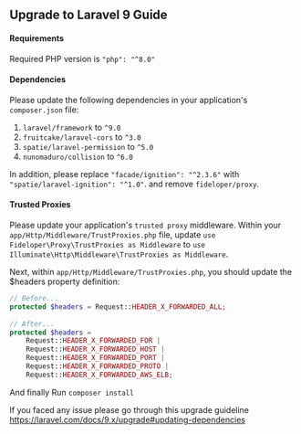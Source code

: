 ## Upgrade to Laravel 9 Guide
#### Requirements
Required PHP version is `"php": "^8.0"`

#### Dependencies
Please update the following dependencies in your application's `composer.json` file:
1. `laravel/framework` to `^9.0`
2. `fruitcake/laravel-cors` to `^3.0`
3. `spatie/laravel-permission` to `^5.0`
4. `nunomaduro/collision` to `^6.0`

In addition,  please replace `"facade/ignition": "^2.3.6"` with `"spatie/laravel-ignition": "^1.0"`. and remove `fideloper/proxy`.

#### Trusted Proxies
Please update your application's `trusted proxy` middleware.
Within your `app/Http/Middleware/TrustProxies.php` file, update `use Fideloper\Proxy\TrustProxies as Middleware` to `use Illuminate\Http\Middleware\TrustProxies as Middleware`.

Next, within `app/Http/Middleware/TrustProxies.php`, you should update the $headers property definition:

```php
// Before...
protected $headers = Request::HEADER_X_FORWARDED_ALL;
 
// After...
protected $headers =
    Request::HEADER_X_FORWARDED_FOR |
    Request::HEADER_X_FORWARDED_HOST |
    Request::HEADER_X_FORWARDED_PORT |
    Request::HEADER_X_FORWARDED_PROTO |
    Request::HEADER_X_FORWARDED_AWS_ELB;
```

And finally Run `composer install`

If you faced any issue please go through this upgrade guideline https://laravel.com/docs/9.x/upgrade#updating-dependencies
